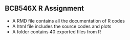 ## BCB546X R Assignment

* A RMD file contains all the documentation of R codes
* A html file includes the source codes and plots
* A folder contains 40 exported files from R
